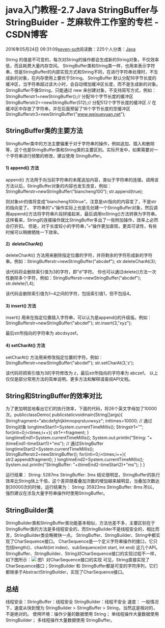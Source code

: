 
# java入门教程-2.7 Java StringBuffer与StringBuider -  芝麻软件工作室的专栏 - CSDN博客


2016年05月24日 09:31:09[seven-soft](https://me.csdn.net/softn)阅读数：225个人分类：[Java																](https://blog.csdn.net/softn/article/category/6242590)



String 的值是不可变的，每次对String的操作都会生成新的String对象，不仅效率低，而且耗费大量内存空间。
StringBuffer类和String类一样，也用来表示字符串，但是StringBuffer的内部实现方式和String不同，在进行字符串处理时，不生成新的对象，在内存使用上要优于String。
StringBuffer 默认分配16字节长度的缓冲区，当字符串超过该大小时，会自动增加缓冲区长度，而不是生成新的对象。
StringBuffer不像String，只能通过 new 来创建对象，不支持简写方式，例如：StringBufferstr1=newStringBuffer();// 分配16个字节长度的缓冲区
StringBufferstr2==newStringBuffer(512);// 分配512个字节长度的缓冲区
// 在缓冲区中存放了字符串，并在后面预留了16个字节长度的空缓冲区
StringBufferstr3=newStringBuffer("www.weixueyuan.net");

## StringBuffer类的主要方法
StringBuffer类中的方法主要偏重于对于字符串的操作，例如追加、插入和删除等，这个也是StringBuffer类和String类的主要区别。实际开发中，如果需要对一个字符串进行频繁的修改，建议使用 StringBuffer。
#### 1) append() 方法
append() 方法用于向当前字符串的末尾追加内容，类似于字符串的连接。调用该方法以后，StringBuffer对象的内容也发生改变，例如：StringBufferstr=newStringBuffer(“biancheng100”);
str.append(true);

则对象str的值将变成”biancheng100true”。注意是str指向的内容变了，不是str的指向变了。
字符串的”+“操作实际上也是先创建一个StringBuffer对象，然后调用append()方法将字符串片段拼接起来，最后调用toString()方法转换为字符串。
这样看来，String的连接操作就比StringBuffer多出了一些附加操作，效率上必然会打折扣。
但是，对于长度较小的字符串，”+“操作更加直观，更具可读性，有些时候可以稍微牺牲一下效率。
#### 2)  deleteCharAt()
deleteCharAt() 方法用来删除指定位置的字符，并将剩余的字符形成新的字符串。例如：StringBufferstr=newStringBuffer("abcdef");
str.deleteCharAt(3);

该代码将会删除索引值为3的字符，即”d“字符。
你也可以通过delete()方法一次性删除多个字符，例如：StringBufferstr=newStringBuffer("abcdef");
str.delete(1,4);

该代码会删除索引值为1~4之间的字符，包括索引值1，但不包括4。
#### 3) insert() 方法
insert() 用来在指定位置插入字符串，可以认为是append()的升级版。例如：StringBufferstr=newStringBuffer("abcdef");
str.insert(3,"xyz");

最后str所指向的字符串为 abcdxyzef。
#### 4) setCharAt() 方法
setCharAt() 方法用来修改指定位置的字符。例如：StringBufferstr=newStringBuffer("abcdef");
str.setCharAt(3,'z');

该代码将把索引值为3的字符修改为 z，最后str所指向的字符串为 abczef。
以上仅仅是部分常用方法的简单说明，更多方法和解释请查阅API文档。
## String和StringBuffer的效率对比
为了更加明显地看出它们的执行效率，下面的代码，将26个英文字母加了10000次。publicclassDemo{
publicstaticvoidmain(String[]args){
Stringfragment="abcdefghijklmnopqrstuvwxyz";
inttimes=10000;
// 通过String对象
longtimeStart1=System.currentTimeMillis();
Stringstr1="";
for(inti=0;i<times;i++){
str1+=fragment;
}
longtimeEnd1=System.currentTimeMillis();
System.out.println("String: "+(timeEnd1-timeStart1)+"ms");
// 通过StringBuffer
longtimeStart2=System.currentTimeMillis();
StringBufferstr2=newStringBuffer();
for(inti=0;i<times;i++){
str2.append(fragment);
}
longtimeEnd2=System.currentTimeMillis();
System.out.println("StringBuffer: "+(timeEnd2-timeStart2)+"ms");
}
}

运行结果：
String: 5287ms
StringBuffer: 3ms
结论很明显，StringBuffer的执行效率比String快上千倍，这个差异随着叠加次数的增加越来越明显，当叠加次数达到30000次的时候，运行结果为：
String: 35923ms
StringBuffer: 8ms
所以，强烈建议在涉及大量字符串操作时使用StringBuffer。
## StringBuilder类
StringBuilder类和StringBuffer类功能基本相似，方法也差不多，主要区别在于StringBuffer类的方法是多线程安全的，而StringBuilder不是线程安全的，相比而言，StringBuilder类会略微快一点。
StringBuffer、StringBuilder、String中都实现了CharSequence接口。
CharSequence是一个定义字符串操作的接口，它只包括length()、charAt(int index)、subSequence(int start, int end) 这几个API。
StringBuffer、StringBuilder、String对CharSequence接口的实现过程不一样，如下图所示：![](http://www.weixueyuan.net/uploads/allimg/141129/1-141129111JTX.png)
图1  对CharSequence接口的实现
可见，String直接实现了CharSequence接口；StringBuilder 和 StringBuffer都是可变的字符序列，它们都继承于AbstractStringBuilder，实现了CharSequence接口。
## 总结
线程安全：StringBuffer：线程安全
StringBuilder：线程不安全
速度：
一般情况下，速度从快到慢为 StringBuilder > StringBuffer > String，当然这是相对的，不是绝对的。
使用环境：操作少量的数据使用 String；
单线程操作大量数据使用 StringBuilder；
多线程操作大量数据使用 StringBuffer。

